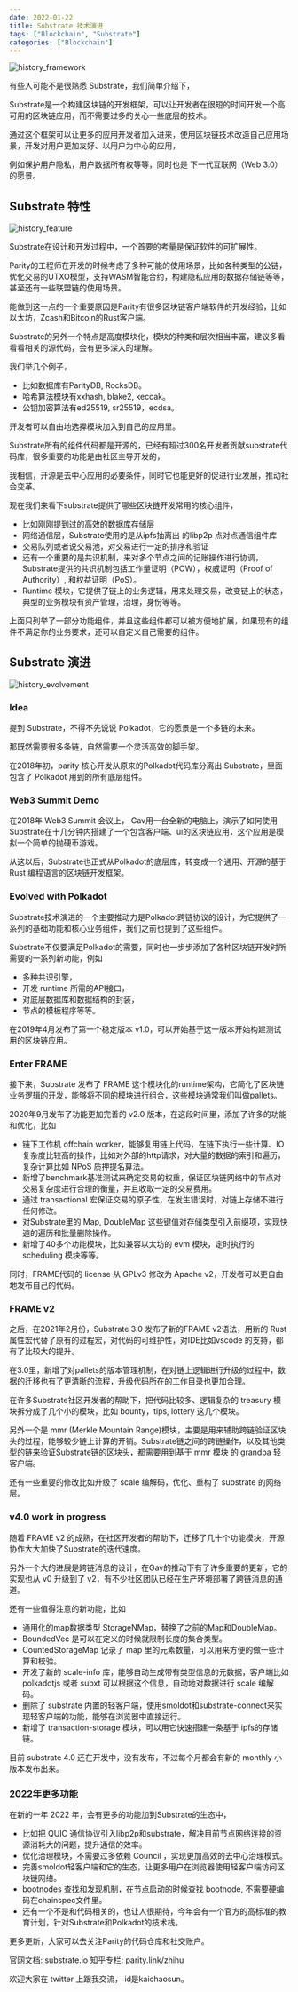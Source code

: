 ```yaml
---
date: 2022-01-22
title: Substrate 技术演进
tags: ["Blockchain", "Substrate"]
categories: ["Blockchain"]
---
```



![history_framework](/static/substrate/history_framework.png)

有些人可能不是很熟悉 Substrate，我们简单介绍下，

Substrate是一个构建区块链的开发框架，可以让开发者在很短的时间开发一个高可用的区块链应用，而不需要过多的关心一些底层的技术。

通过这个框架可以让更多的应用开发者加入进来，使用区块链技术改造自己应用场景，开发对用户更加友好、以用户为中心的应用，

例如保护用户隐私，用户数据所有权等等，同时也是 下一代互联网（Web 3.0）的愿景。


## Substrate 特性

![history_feature](/static/substrate/history_feature.png)

Substrate在设计和开发过程中，一个首要的考量是保证软件的可扩展性。

Parity的工程师在开发的时候考虑了多种可能的使用场景，比如各种类型的公链，优化交易的UTXO模型，支持WASM智能合约，构建隐私应用的数据存储链等等，甚至还有一些联盟链的使用场景。

能做到这一点的一个重要原因是Parity有很多区块链客户端软件的开发经验，比如以太坊，Zcash和Bitcoin的Rust客户端。

Substrate的另外一个特点是高度模块化，模块的种类和层次相当丰富，建议多看看看相关的源代码，会有更多深入的理解。

我们举几个例子，

* 比如数据库有ParityDB, RocksDB。
* 哈希算法模块有xxhash, blake2, keccak。
* 公钥加密算法有ed25519, sr25519，ecdsa。


开发者可以自由地选择模块加入到自己的应用里。

Substrate所有的组件代码都是开源的，已经有超过300名开发者贡献substrate代码库，很多重要的功能是由社区主导开发的，

我相信，开源是去中心应用的必要条件，同时它也能更好的促进行业发展，推动社会变革。


现在我们来看下substrate提供了哪些区块链开发常用的核心组件，

* 比如刚刚提到过的高效的数据库存储层
* 网络通信层，Substrate使用的是从ipfs抽离出 的libp2p 点对点通信组件库
* 交易队列或者说交易池，对交易进行一定的排序和验证
* 还有一个重要的是共识机制，来对多个节点之间的记账操作进行协调，Substrate提供的共识机制包括工作量证明（POW），权威证明（Proof of Authority）, 和权益证明（PoS）。
* Runtime 模块，它提供了链上的业务逻辑，用来处理交易，改变链上的状态，典型的业务模块有资产管理，治理，身份等等。

上面只列举了一部分功能组件，并且这些组件都可以被方便地扩展，如果现有的组件不满足你的业务要求，还可以自定义自己需要的组件。

## Substrate 演进

![history_evolvement](/static/substrate/history_evolvement.png)

### Idea

提到 Substrate，不得不先说说 Polkadot，它的愿景是一个多链的未来。

那既然需要很多条链，自然需要一个灵活高效的脚手架。

在2018年初，parity 核心开发从原来的Polkadot代码库分离出 Substrate，里面包含了 Polkadot 用到的所有底层组件。


### Web3 Summit Demo

在2018年 Web3 Summit 会议上， Gav用一台全新的电脑上，演示了如何使用Substrate在十几分钟内搭建了一个包含客户端、ui的区块链应用，这个应用是模拟一个简单的抛硬币游戏。

从这以后，Substrate也正式从Polkadot的底层库，转变成一个通用、开源的基于 Rust 编程语言的区块链开发框架。

### Evolved with Polkadot

Substrate技术演进的一个主要推动力是Polkadot跨链协议的设计，为它提供了一系列的基础功能和核心业务组件，我们之前也提到了这些组件。

Substrate不仅要满足Polkadot的需要，同时也一步步添加了各种区块链开发时所需要的一系列新功能，例如

* 多种共识引擎，
* 开发 runtime 所需的API接口，
* 对底层数据库和数据结构的封装，
* 节点的模板程序等等。

在2019年4月发布了第一个稳定版本 v1.0，可以开始基于这一版本开始构建测试用的区块链应用。

### Enter FRAME


接下来，Substrate 发布了 FRAME 这个模块化的runtime架构，它简化了区块链业务逻辑的开发，能够将不同的模块进行组合，这些模块通常我们叫做pallets。

2020年9月发布了功能更加完善的 v2.0 版本，在这段时间里，添加了许多的功能和优化，比如

* 链下工作机 offchain worker，能够复用链上代码，在链下执行一些计算、IO复杂度比较高的操作，比如对外部的http请求，对大量的数据的索引和遍历，复杂计算比如 NPoS 质押提名算法。
* 新增了benchmark基准测试来确定交易的权重，保证区块链网络中的节点对交易复杂度进行合理的衡量，并且收取一定的交易费用。
* 通过 transactional 宏保证交易的原子性，在发生错误时，对链上存储不进行任何修改。
* 对Substrate里的 Map, DoubleMap 这些键值对存储类型引入前缀项，实现快速的遍历和批量删除操作。
* 新增了40多个功能模块，比如兼容以太坊的 evm 模块，定时执行的 scheduling 模块等等。

同时，FRAME代码的 license 从 GPLv3 修改为 Apache v2，开发者可以更自由地发布自己的代码。


### FRAME v2

之后，在2021年2月份，Substrate 3.0 发布了新的FRAME v2语法，用新的 Rust 属性宏代替了原有的过程宏，对代码的可维护性，对IDE比如vscode 的支持，都有了比较大的提升。

在3.0里，新增了对pallets的版本管理机制，在对链上逻辑进行升级的过程中，数据的迁移也有了更清晰的流程，升级代码所在的工作目录也更加合理。

在许多Substrate社区开发者的帮助下，把代码比较多、逻辑复杂的 treasury 模块拆分成了几个小的模块，比如 bounty，tips, lottery 这几个模块。

另外一个是 mmr (Merkle Mountain Range)模块，主要是用来辅助跨链验证区块头的过程，能够较少链上计算的开销。Substrate链之间的跨链操作，以及其他类型的链来验证Substrate链的区块头，都需要用到基于 mmr 模块 的 grandpa 轻客户端。

还有一些重要的修改比如升级了 scale 编解码，优化、重构了 substrate 的网络层。


### v4.0 work in progress

随着 FRAME v2 的成熟，在社区开发者的帮助下，迁移了几十个功能模块，开源协作大大加快了Substrate的迭代速度。

另外一个大的进展是跨链消息的设计，在Gav的推动下有了许多重要的更新，它的实现也从 v0 升级到了 v2，有不少社区团队已经在生产环境部署了跨链消息的通道。

还有一些值得注意的新功能，比如
* 通用化的map数据类型 StorageNMap，替换了之前的Map和DoubleMap。
* BoundedVec 是可以在定义的时候就限制长度的集合类型。
* CountedStorageMap 记录了 map 里的元素数量，可以用来方便的做一些计算和校验。
* 开发了新的 scale-info 库，能够自动生成带有类型信息的元数据，客户端比如 polkadotjs 或者 subxt 可以根据这个信息，自动地对数据进行 scale 编解码。
* 删除了 substrate 内置的轻客户端，使用smoldot和substrate-connect来实现轻客户端的功能，能够在浏览器中直接运行。
* 新增了 transaction-storage 模块，可以用它快速搭建一条基于 ipfs的存储链。

目前 substrate 4.0 还在开发中，没有发布，不过每个月都会有新的 monthly 小版本发布出来。

### 2022年更多功能

在新的一年 2022 年，会有更多的功能加到Substrate的生态中，

* 比如把 QUIC 通信协议引入libp2p和substrate，解决目前节点网络连接的资源消耗大的问题，提升通信的效率。
* 优化治理模块，不需要过多依赖 Council ，实现更加高效的去中心治理模式。
* 完善smoldot轻客户端和它的生态，让更多用户在浏览器使用轻客户端访问区块链网络。
* bootnodes 查找和发现机制，在节点启动的时候查找 bootnode, 不需要硬编码在chainspec文件里。
* 还有一个不是和代码相关的，也让人很期待，今年会有一个官方的高标准的教育计划，针对Substrate和Polkadot的技术栈。

更多更新，大家可以去关注Parity的代码仓库和社交账户。

官网文档: substrate.io 
知乎专栏: parity.link/zhihu

欢迎大家在 twitter 上跟我交流， id是kaichaosun。

